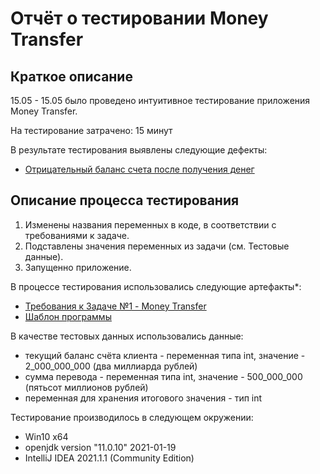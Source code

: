 # Отчёт о тестировании Money Transfer

## Краткое описание

15.05 - 15.05 было проведено интуитивное тестирование приложения Money Transfer.

На тестирование затрачено: 15 минут

В результате тестирования выявлены следующие дефекты:
* [Отрицательный баланс счета после получения денег](https://github.com/Nixem25/-1---Money-Transfer/issues/1)

## Описание процесса тестирования
1. Изменены названия переменных в коде, в соответствии с требованиями к задаче.
2. Подставлены значения переменных из задачи (см. Тестовые данные).
3. Запущенно приложение.

В процессе тестирования использовались следующие артефакты*:
* [Требования к Задаче №1 - Money Transfer](https://github.com/netology-code/javaqa-homeworks/tree/master/programming#%D0%B7%D0%B0%D0%B4%D0%B0%D1%87%D0%B0-1---money-transfer)
* [Шаблон программы](https://github.com/netology-code/javaqa-code/blob/master/1.2_programming/variables/src/Main.java)





В качестве тестовых данных использовались данные:
* текущий баланс счёта клиента - переменная типа int, значение - 2_000_000_000 (два миллиарда рублей)
* сумма перевода - переменная типа int, значение - 500_000_000 (пятьсот миллионов рублей)
* переменная для хранения итогового значения - тип int



Тестирование производилось в следующем окружении:
* Win10 x64
* openjdk version "11.0.10" 2021-01-19
* IntelliJ IDEA 2021.1.1 (Community Edition)

